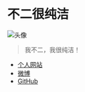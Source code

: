 # 不二很纯洁
![头像](https://avatars0.githubusercontent.com/u/14065828?v=4&s=96)
> 我不二，我很纯洁！

* [个人网站](https://www.duminghong.com)
* [微博](http://weibo.com/duminghong0504)
* [GitHub](https://github.com/496545016)
